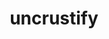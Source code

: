 ---
title: "uncrustify"
layout: cache
categories: [package, develop]
meta: {"compilers": ["apple-clang@16.0.0", "gcc@10.2.1", "gcc@10.5.0", "gcc@13.3.0", "gcc@7.5.0"], "num_specs": 42, "num_specs_by_stack": {"build_systems": 16, "developer-tools": 3, "developer-tools-aarch64-linux-gnu": 8, "developer-tools-darwin": 6, "developer-tools-manylinux2014": 1, "developer-tools-x86_64_v3-linux-gnu": 8, "root": 42}, "oss": ["centos7", "rhel8", "sequoia", "ubuntu18.04"], "platforms": ["darwin", "linux"], "stacks": ["build_systems", "developer-tools", "developer-tools-aarch64-linux-gnu", "developer-tools-darwin", "developer-tools-manylinux2014", "developer-tools-x86_64_v3-linux-gnu", "root"], "targets": ["aarch64", "x86_64_v3"], "versions": ["0.63", "0.74"]}
spec_details: [{"compiler": "gcc@10.5.0", "hash": "2245fobxwcd7ar6nmih6g46yofqbtnoo", "os": "centos7", "platform": "linux", "size": "-", "stacks": ["developer-tools-x86_64_v3-linux-gnu", "root"], "target": "x86_64_v3", "variants": ["build_system=cmake", "build_type=Release", "generator=make", "~ipo"], "versions": ["0.74"]}, {"compiler": "gcc@7.5.0", "hash": "35pxobm2yqnenlddqzyqhxjwniqewbx3", "os": "ubuntu18.04", "platform": "linux", "size": "-", "stacks": ["build_systems", "root"], "target": "x86_64_v3", "variants": ["build_system=autotools"], "versions": ["0.63"]}, {"compiler": "gcc@13.3.0", "hash": "3f6dbfpqlpl3spbzmjety7f4asxvubcd", "os": "rhel8", "platform": "linux", "size": "-", "stacks": ["developer-tools-aarch64-linux-gnu", "root"], "target": "aarch64", "variants": ["build_system=cmake", "build_type=Release", "generator=make", "~ipo"], "versions": ["0.74"]}, {"compiler": "gcc@7.5.0", "hash": "3uugd3rdyf2wlyxskozlwwfpolaohf5f", "os": "ubuntu18.04", "platform": "linux", "size": "-", "stacks": ["build_systems", "root"], "target": "x86_64_v3", "variants": ["build_system=autotools"], "versions": ["0.63"]}, {"compiler": "gcc@7.5.0", "hash": "43pg5vn7hs7qc2ppuvfm7crqxvetnelp", "os": "ubuntu18.04", "platform": "linux", "size": "-", "stacks": ["build_systems", "root"], "target": "x86_64_v3", "variants": ["build_system=cmake", "build_type=Release", "generator=make", "~ipo"], "versions": ["0.74"]}, {"compiler": "gcc@7.5.0", "hash": "4uhg45cghvssdd32ys7iqmumk6vdlpy6", "os": "ubuntu18.04", "platform": "linux", "size": "-", "stacks": ["build_systems", "root"], "target": "x86_64_v3", "variants": ["build_system=cmake", "build_type=Release", "generator=make", "~ipo"], "versions": ["0.74"]}, {"compiler": "gcc@7.5.0", "hash": "5xevzycl3xc7vuu5sgdulqsix73jdwp3", "os": "ubuntu18.04", "platform": "linux", "size": "-", "stacks": ["build_systems", "root"], "target": "x86_64_v3", "variants": ["build_system=autotools"], "versions": ["0.63"]}, {"compiler": "apple-clang@16.0.0", "hash": "655zcgu34sno4bsznx6orns4jgnm5d7b", "os": "sequoia", "platform": "darwin", "size": "-", "stacks": ["developer-tools-darwin", "root"], "target": "aarch64", "variants": ["build_system=cmake", "build_type=Release", "generator=make", "~ipo"], "versions": ["0.74"]}, {"compiler": "gcc@10.5.0", "hash": "6q6p4tdmejzg7hyyp42jfg3ltftpifmb", "os": "centos7", "platform": "linux", "size": "-", "stacks": ["developer-tools-x86_64_v3-linux-gnu", "root"], "target": "x86_64_v3", "variants": ["build_system=cmake", "build_type=Release", "generator=make", "~ipo"], "versions": ["0.74"]}, {"compiler": "gcc@10.5.0", "hash": "7erlutwpcuunjaofuxnj5wpsecem74d3", "os": "centos7", "platform": "linux", "size": "-", "stacks": ["developer-tools-x86_64_v3-linux-gnu", "root"], "target": "x86_64_v3", "variants": ["build_system=cmake", "build_type=Release", "generator=make", "~ipo"], "versions": ["0.74"]}, {"compiler": "gcc@13.3.0", "hash": "c25wz7udmvtmstudjuibrtx2ydr36pcf", "os": "rhel8", "platform": "linux", "size": "-", "stacks": ["developer-tools-aarch64-linux-gnu", "root"], "target": "aarch64", "variants": ["build_system=cmake", "build_type=Release", "generator=make", "~ipo"], "versions": ["0.74"]}, {"compiler": "gcc@10.5.0", "hash": "cfxlweztqyua6rvafxjmwwcfcqjg3ygd", "os": "centos7", "platform": "linux", "size": "-", "stacks": ["developer-tools-x86_64_v3-linux-gnu", "root"], "target": "x86_64_v3", "variants": ["build_system=cmake", "build_type=Release", "generator=make", "~ipo"], "versions": ["0.74"]}, {"compiler": "gcc@7.5.0", "hash": "cgabuwlf3ccu7ubwopf72r5yyxzcrbzu", "os": "ubuntu18.04", "platform": "linux", "size": "-", "stacks": ["build_systems", "root"], "target": "x86_64_v3", "variants": ["build_system=autotools"], "versions": ["0.63"]}, {"compiler": "gcc@10.5.0", "hash": "chq6nxixxobufyp4nd4v4264zbc5zzjm", "os": "centos7", "platform": "linux", "size": "-", "stacks": ["developer-tools-x86_64_v3-linux-gnu", "root"], "target": "x86_64_v3", "variants": ["build_system=cmake", "build_type=Release", "generator=make", "~ipo"], "versions": ["0.74"]}, {"compiler": "gcc@10.2.1", "hash": "feckacojiidqoqqhytvxqx5yswnnicvy", "os": "centos7", "platform": "linux", "size": "-", "stacks": ["developer-tools-manylinux2014", "root"], "target": "x86_64_v3", "variants": ["build_system=cmake", "build_type=Release", "generator=make", "~ipo"], "versions": ["0.74"]}, {"compiler": "gcc@7.5.0", "hash": "flf7iqkfikskgn4xaewn2jxqltjoxo4z", "os": "ubuntu18.04", "platform": "linux", "size": "-", "stacks": ["build_systems", "root"], "target": "x86_64_v3", "variants": ["build_system=cmake", "build_type=Release", "generator=make", "~ipo"], "versions": ["0.74"]}, {"compiler": "gcc@7.5.0", "hash": "fnbdzbtybr4m2lbk5z567bcmjdcxhtdw", "os": "ubuntu18.04", "platform": "linux", "size": "-", "stacks": ["developer-tools", "root"], "target": "x86_64_v3", "variants": ["build_system=cmake", "build_type=Release", "generator=make", "~ipo"], "versions": ["0.74"]}, {"compiler": "gcc@7.5.0", "hash": "fq3k6bh2ktisxtfj6tehpzzqpnsq6x6b", "os": "ubuntu18.04", "platform": "linux", "size": "-", "stacks": ["build_systems", "root"], "target": "x86_64_v3", "variants": ["build_system=autotools"], "versions": ["0.63"]}, {"compiler": "gcc@7.5.0", "hash": "iccjazgl7xso5opk4o7chhrictth7g25", "os": "ubuntu18.04", "platform": "linux", "size": "-", "stacks": ["build_systems", "root"], "target": "x86_64_v3", "variants": ["build_system=autotools"], "versions": ["0.63"]}, {"compiler": "apple-clang@16.0.0", "hash": "ja2h5szegnyixysq6gumm4troydm622t", "os": "sequoia", "platform": "darwin", "size": "-", "stacks": ["developer-tools-darwin", "root"], "target": "aarch64", "variants": ["build_system=cmake", "build_type=Release", "generator=make", "~ipo"], "versions": ["0.74"]}, {"compiler": "apple-clang@16.0.0", "hash": "jmvyojeda47pt6qfrpcurdkrchkz66fu", "os": "sequoia", "platform": "darwin", "size": "-", "stacks": ["developer-tools-darwin", "root"], "target": "aarch64", "variants": ["build_system=cmake", "build_type=Release", "generator=make", "~ipo"], "versions": ["0.74"]}, {"compiler": "gcc@13.3.0", "hash": "k5msze4h3k4at5jk4fmc2kcyhwb7bpab", "os": "rhel8", "platform": "linux", "size": "-", "stacks": ["developer-tools-aarch64-linux-gnu", "root"], "target": "aarch64", "variants": ["build_system=cmake", "build_type=Release", "generator=make", "~ipo"], "versions": ["0.74"]}, {"compiler": "gcc@13.3.0", "hash": "n7zouxaj7xgjqolovo7cb4hlttoohzvm", "os": "rhel8", "platform": "linux", "size": "-", "stacks": ["developer-tools-aarch64-linux-gnu", "root"], "target": "aarch64", "variants": ["build_system=cmake", "build_type=Release", "generator=make", "~ipo"], "versions": ["0.74"]}, {"compiler": "gcc@13.3.0", "hash": "o3qkcwbtzm3lmomeyjdy5arnt5tnypj3", "os": "rhel8", "platform": "linux", "size": "-", "stacks": ["developer-tools-aarch64-linux-gnu", "root"], "target": "aarch64", "variants": ["build_system=cmake", "build_type=Release", "generator=make", "~ipo"], "versions": ["0.74"]}, {"compiler": "gcc@7.5.0", "hash": "oc3w4yeptlxsbcbnho3bcnexiwglxvlj", "os": "ubuntu18.04", "platform": "linux", "size": "-", "stacks": ["build_systems", "root"], "target": "x86_64_v3", "variants": ["build_system=cmake", "build_type=Release", "generator=make", "~ipo"], "versions": ["0.74"]}, {"compiler": "gcc@7.5.0", "hash": "odhewe7llbxmnncb4hxxxxb233vukyqx", "os": "ubuntu18.04", "platform": "linux", "size": "-", "stacks": ["build_systems", "root"], "target": "x86_64_v3", "variants": ["build_system=autotools"], "versions": ["0.63"]}, {"compiler": "gcc@7.5.0", "hash": "onqbhbl6r7mwbvug3qpkrz7z7kephkow", "os": "ubuntu18.04", "platform": "linux", "size": "-", "stacks": ["developer-tools", "root"], "target": "x86_64_v3", "variants": ["build_system=cmake", "build_type=Release", "generator=make", "~ipo"], "versions": ["0.74"]}, {"compiler": "gcc@10.5.0", "hash": "p5owwfwwwem6riktn27sfcw55rwisgdm", "os": "centos7", "platform": "linux", "size": "-", "stacks": ["developer-tools-x86_64_v3-linux-gnu", "root"], "target": "x86_64_v3", "variants": ["build_system=cmake", "build_type=Release", "generator=make", "~ipo"], "versions": ["0.74"]}, {"compiler": "apple-clang@16.0.0", "hash": "pl3wpobbgom6m2u4lzztv3qaihkebc2c", "os": "sequoia", "platform": "darwin", "size": "-", "stacks": ["developer-tools-darwin", "root"], "target": "aarch64", "variants": ["build_system=cmake", "build_type=Release", "generator=make", "~ipo"], "versions": ["0.74"]}, {"compiler": "gcc@7.5.0", "hash": "ptbsmv32lyt46hitmvnuh7ynqtouv42c", "os": "ubuntu18.04", "platform": "linux", "size": "-", "stacks": ["build_systems", "root"], "target": "x86_64_v3", "variants": ["build_system=cmake", "build_type=Release", "generator=make", "~ipo"], "versions": ["0.74"]}, {"compiler": "apple-clang@16.0.0", "hash": "qa7ebf6yhf73t6uah4vbyxnq6h4yueip", "os": "sequoia", "platform": "darwin", "size": "-", "stacks": ["developer-tools-darwin", "root"], "target": "aarch64", "variants": ["build_system=cmake", "build_type=Release", "generator=make", "~ipo"], "versions": ["0.74"]}, {"compiler": "apple-clang@16.0.0", "hash": "qebw6pdmetuh3yg2izq3ckunaiy7pggm", "os": "sequoia", "platform": "darwin", "size": "-", "stacks": ["developer-tools-darwin", "root"], "target": "aarch64", "variants": ["build_system=cmake", "build_type=Release", "generator=make", "~ipo"], "versions": ["0.74"]}, {"compiler": "gcc@7.5.0", "hash": "sajtr3fxi5vrxkejyv3o2gbcbc36dofo", "os": "ubuntu18.04", "platform": "linux", "size": "-", "stacks": ["build_systems", "root"], "target": "x86_64_v3", "variants": ["build_system=cmake", "build_type=Release", "generator=make", "~ipo"], "versions": ["0.74"]}, {"compiler": "gcc@7.5.0", "hash": "se32gkyjdmcoeeqj5iflaueouetkreqr", "os": "ubuntu18.04", "platform": "linux", "size": "-", "stacks": ["developer-tools", "root"], "target": "x86_64_v3", "variants": ["build_system=cmake", "build_type=Release", "generator=make", "~ipo"], "versions": ["0.74"]}, {"compiler": "gcc@7.5.0", "hash": "sw5nvipn37ovpepoywelz2rfwyspdag7", "os": "ubuntu18.04", "platform": "linux", "size": "-", "stacks": ["build_systems", "root"], "target": "x86_64_v3", "variants": ["build_system=cmake", "build_type=Release", "generator=make", "~ipo"], "versions": ["0.74"]}, {"compiler": "gcc@10.5.0", "hash": "tmd2wda36j6sn24v6wahkplfewvfn2ei", "os": "centos7", "platform": "linux", "size": "-", "stacks": ["developer-tools-x86_64_v3-linux-gnu", "root"], "target": "x86_64_v3", "variants": ["build_system=cmake", "build_type=Release", "generator=make", "~ipo"], "versions": ["0.74"]}, {"compiler": "gcc@13.3.0", "hash": "tx3tdh2lbbn33nvxjyri4cgv3mkeosmt", "os": "rhel8", "platform": "linux", "size": "-", "stacks": ["developer-tools-aarch64-linux-gnu", "root"], "target": "aarch64", "variants": ["build_system=cmake", "build_type=Release", "generator=make", "~ipo"], "versions": ["0.74"]}, {"compiler": "gcc@7.5.0", "hash": "u675haw67674ookwjix7imjcsp7zpgay", "os": "ubuntu18.04", "platform": "linux", "size": "-", "stacks": ["build_systems", "root"], "target": "x86_64_v3", "variants": ["build_system=cmake", "build_type=Release", "generator=make", "~ipo"], "versions": ["0.74"]}, {"compiler": "gcc@7.5.0", "hash": "v6owfiglhoc6llyre5hqrv6myfvhxneu", "os": "ubuntu18.04", "platform": "linux", "size": "-", "stacks": ["build_systems", "root"], "target": "x86_64_v3", "variants": ["build_system=autotools"], "versions": ["0.63"]}, {"compiler": "gcc@13.3.0", "hash": "wr747hg26rk2f2m7hedak5ug5zgpvtdo", "os": "rhel8", "platform": "linux", "size": "-", "stacks": ["developer-tools-aarch64-linux-gnu", "root"], "target": "aarch64", "variants": ["build_system=cmake", "build_type=Release", "generator=make", "~ipo"], "versions": ["0.74"]}, {"compiler": "gcc@13.3.0", "hash": "yv3ybapgrvkxlohjnu4bntoaahz2377q", "os": "rhel8", "platform": "linux", "size": "-", "stacks": ["developer-tools-aarch64-linux-gnu", "root"], "target": "aarch64", "variants": ["build_system=cmake", "build_type=Release", "generator=make", "~ipo"], "versions": ["0.74"]}, {"compiler": "gcc@10.5.0", "hash": "zts7uyeob4prv4blqgbajchmo364gowb", "os": "centos7", "platform": "linux", "size": "-", "stacks": ["developer-tools-x86_64_v3-linux-gnu", "root"], "target": "x86_64_v3", "variants": ["build_system=cmake", "build_type=Release", "generator=make", "~ipo"], "versions": ["0.74"]}]
---